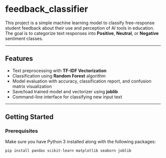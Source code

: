 # feedback_classifier

This project is a simple machine learning model to classify free-response student feedback about their use and perception of AI tools in education. The goal is to categorize text responses into **Positive**, **Neutral**, or **Negative** sentiment classes.

---

## Features

- Text preprocessing with **TF-IDF Vectorization**
- Classification using **Random Forest** algorithm
- Model evaluation with accuracy, classification report, and confusion matrix visualization
- Save/load trained model and vectorizer using **joblib**
- Command-line interface for classifying new input text

---

## Getting Started

### Prerequisites

Make sure you have Python 3 installed along with the following packages:

```bash
pip install pandas scikit-learn matplotlib seaborn joblib


